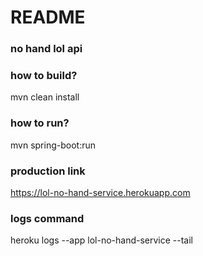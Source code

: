 # README #

### no hand lol api ###

### how to build? ###
mvn clean install

### how to run? ###
mvn spring-boot:run

### production link ###
https://lol-no-hand-service.herokuapp.com

### logs command ###
heroku logs --app lol-no-hand-service --tail